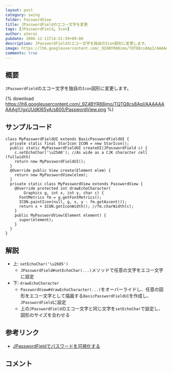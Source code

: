 ```yaml
---
layout: post
category: swing
folder: PasswordView
title: JPasswordFieldのエコー文字を変更
tags: [JPasswordField, Icon]
author: aterai
pubdate: 2006-12-11T14:51:59+09:00
description: JPasswordFieldのエコー文字を独自のIcon図形に変更します。
image: https://lh6.googleusercontent.com/_9Z4BYR88imo/TQTQ8cs8ApI/AAAAAAAAAgY/gxUUdKI65yA/s800/PasswordView.png
comments: true
---
```

## 概要
`JPasswordField`のエコー文字を独自の`Icon`図形に変更します。

{% download https://lh6.googleusercontent.com/_9Z4BYR88imo/TQTQ8cs8ApI/AAAAAAAAAgY/gxUUdKI65yA/s800/PasswordView.png %}

## サンプルコード
<pre class="prettyprint"><code>class MyPasswordFieldUI extends BasicPasswordFieldUI {
  private static final StarIcon ICON = new StarIcon();
  public static MyPasswordFieldUI createUI(JPasswordField c) {
    c.setEchoChar('\u25A0'); //As wide as a CJK character cell (fullwidth)
    return new MyPasswordFieldUI();
  }
  @Override public View create(Element elem) {
    return new MyPasswordView(elem);
  }
  private static class MyPasswordView extends PasswordView {
    @Override protected int drawEchoCharacter(
        Graphics g, int x, int y, char c) {
      FontMetrics fm = g.getFontMetrics();
      ICON.paintIcon(null, g, x, y - fm.getAscent());
      return x + ICON.getIconWidth(); //fm.charWidth(c);
    }
    public MyPasswordView(Element element) {
      super(element);
    }
  }
}
</code></pre>

## 解説
- 上: `setEchoChar('\u2605')`
    - `JPasswordField#setEchoChar(...)`メソッドで任意の文字をエコー文字に設定
- 下: `drawEchoCharacter`
    - `PasswordView#drawEchoCharacter(...)`をオーバーライドし、任意の図形をエコー文字として描画する`BasicPasswordFieldUI`を作成し、`JPasswordField`に設定
    - 上の`JPasswordField`のエコー文字と同じ文字を`setEchoChar`で設定し、図形のサイズを合わせる

<!-- dummy comment line for breaking list -->

## 参考リンク
- [JPasswordFieldでパスワードを可視化する](https://ateraimemo.com/Swing/ShowHidePasswordField.html)

<!-- dummy comment line for breaking list -->

## コメント
